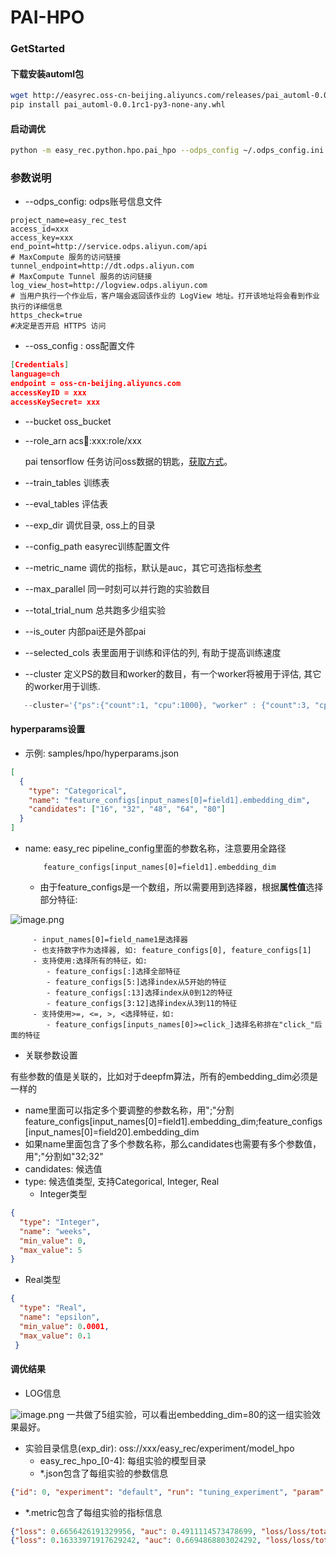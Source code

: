 # PAI-HPO

### GetStarted

#### 下载安装automl包

```bash
wget http://easyrec.oss-cn-beijing.aliyuncs.com/releases/pai_automl-0.0.1rc1-py3-none-any.whl
pip install pai_automl-0.0.1rc1-py3-none-any.whl
```

#### 启动调优

```bash
python -m easy_rec.python.hpo.pai_hpo --odps_config ~/.odps_config.ini --oss_config ~/.ossutilconfig --bucket oss://xxx --role_arn acs:ram::xxx:role/xxx --hyperparams samples/hpo/hyperparams.json  --exp_dir easy_rec_test/experiment/model_hpo  --train_tables train_longonehot_4deepfm_20 --eval_tables test_longonehot_4deepfm_20 --config_path oss://xxx/easy_rec_test/dwd_avazu_hpo.config
```

### 参数说明

- --odps_config: odps账号信息文件

```
project_name=easy_rec_test
access_id=xxx
access_key=xxx
end_point=http://service.odps.aliyun.com/api
# MaxCompute 服务的访问链接
tunnel_endpoint=http://dt.odps.aliyun.com
# MaxCompute Tunnel 服务的访问链接
log_view_host=http://logview.odps.aliyun.com
# 当用户执行一个作业后，客户端会返回该作业的 LogView 地址。打开该地址将会看到作业执行的详细信息
https_check=true
#决定是否开启 HTTPS 访问
```

- --oss_config : oss配置文件

```json
[Credentials]
language=ch
endpoint = oss-cn-beijing.aliyuncs.com
accessKeyID = xxx
accessKeySecret= xxx
```

- --bucket   oss_bucket

- --role_arn   acs:ram::xxx:role/xxx

  pai tensorflow 任务访问oss数据的钥匙，[获取方式](https://help.aliyun.com/document_detail/190477.html?spm=h2-url-1)。

- --train_tables 训练表

- --eval_tables 评估表

- --exp_dir 调优目录, oss上的目录

- --config_path  easyrec训练配置文件

- --metric_name  调优的指标，默认是auc，其它可选指标[参考](../eval.md)

- --max_parallel   同一时刻可以并行跑的实验数目

- --total_trial_num  总共跑多少组实验

- --is_outer 内部pai还是外部pai

- --selected_cols 表里面用于训练和评估的列, 有助于提高训练速度

- --cluster 定义PS的数目和worker的数目，有一个worker将被用于评估, 其它的worker用于训练.

```python
   --cluster='{"ps":{"count":1, "cpu":1000}, "worker" : {"count":3, "cpu":1000, "gpu":100, "memory":40000}}'
```

#### hyperparams设置

- 示例: samples/hpo/hyperparams.json

```json
[
  {
    "type": "Categorical",
    "name": "feature_configs[input_names[0]=field1].embedding_dim",
    "candidates": ["16", "32", "48", "64", "80"]
  }
]
```

- name:  easy_rec pipeline_config里面的参数名称，注意要用全路径
  ```
      feature_configs[input_names[0]=field1].embedding_dim
  ```
  - 由于feature_configs是一个数组，所以需要用到选择器，根据**属性值**选择部分特征:

![image.png](../../images/automl/pai_field.png)

```
     - input_names[0]=field_name1是选择器
     - 也支持数字作为选择器, 如: feature_configs[0], feature_configs[1]
     - 支持使用:选择所有的特征，如:
        - feature_configs[:]选择全部特征
        - feature_configs[5:]选择index从5开始的特征
        - feature_configs[:13]选择index从0到12的特征
        - feature_configs[3:12]选择index从3到11的特征
     - 支持使用>=, <=, >, <选择特征，如:
        - feature_configs[inputs_names[0]>=click_]选择名称排在"click_"后面的特征
```

- 关联参数设置

有些参数的值是关联的，比如对于deepfm算法，所有的embedding_dim必须是一样的

- name里面可以指定多个要调整的参数名称，用";"分割feature_configs\[input_names\[0\]=field1\].embedding_dim;feature_configs\[input_names\[0\]=field20\].embedding_dim
- 如果name里面包含了多个参数名称，那么candidates也需要有多个参数值，用";"分割如"32;32"
- candidates: 候选值
- type: 候选值类型, 支持Categorical, Integer, Real
  - Integer类型

```json
{
  "type": "Integer",
  "name": "weeks",
  "min_value": 0,
  "max_value": 5
}
```

- Real类型

```json
{
  "type": "Real",
  "name": "epsilon",
  "min_value": 0.0001,
  "max_value": 0.1
 }
```

#### 调优结果

- LOG信息

![image.png](../../images/automl/pai_log.png)
一共做了5组实验，可以看出embedding_dim=80的这一组实验效果最好。

- 实验目录信息(exp_dir): oss://xxx/easy_rec/experiment/model_hpo
  - easy_rec_hpo\_\[0-4\]: 每组实验的模型目录
  - \*.json包含了每组实验的参数信息

```json
{"id": 0, "experiment": "default", "run": "tuning_experiment", "param": {"feature_configs[input_names[0]=field1].embedding_dim;feature_configs[input_names[0]=field20].embedding_dim": "32;32"}, "checkpoint_id": -1, "custom": {}}
```

- \*.metric包含了每组实验的指标信息

```json
{"loss": 0.6656426191329956, "auc": 0.4911114573478699, "loss/loss/total_loss": 0.6656426191329956, "global_step": 0, "loss/loss/cross_entropy_loss": 0.6656426191329956}
{"loss": 0.16333971917629242, "auc": 0.6694868803024292, "loss/loss/total_loss": 0.16333971917629242, "global_step": 1000, "loss/loss/cross_entropy_loss": 0.16333971917629242}
```
